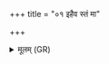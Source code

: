 +++
title = "०१ इहैव स्तं मा"

+++
<details><summary>मूलम् (GR)</summary>

इहैव स्तं मा वि यौष्टं  
दीर्घम् आयुर् व्य् अश्नुतम् ।  
क्रीडन्तौ पुत्रैर् नप्तृभिर्  
मोदमानौ स्वे गृहे ॥
</details>